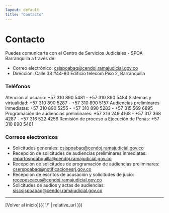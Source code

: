 ```yaml
---
layout: default
title: "Contacto"
---
```


# Contacto

Puedes comunicarte con el Centro de Servicios Judiciales - SPOA Barranquilla a través de:

- Correo electrónico: [csjspoabaq@cendoj.ramajudicial.gov.co](mailto:csjspoabaq@cendoj.ramajudicial.gov.co)
- Dirección: Calle 38 #44-80 Edificio telecom Piso 2, Barranquilla


### Teléfonos

 Atención al usuario: +57 310 890 5481 - +57 310 890 5484
 Sistemas y virtualidad: +57 310 890 5287 - +57 310 890 5157
 Audiencias preliminares inmediatas: +57 310 890 5255 - +57 310 890 5283 - +57 315 569 6895
 Programación de audiencias preliminares: +57 316 249 4168 - +57 317 368 4287 - +57 316 522 4256
 Remisión de proceso a Ejecución de Penas: +57 310 890 5461


### Correos electronicos

- Solicitudes generales: [csjspoabaq@cendoj.ramajudicial.gov.co](mailto:csjspoabaq@cendoj.ramajudicial.gov.co)
- Recepción de solicitudes de audiencias preliminares inmediatas: [repartospoabquilla@cendoj.ramajudicial.gov.co](mailto:repartospoabquilla@cendoj.ramajudicial.gov.co)
- Recepción de solicitudes de programación de audiencias preliminares: [cserspoabaq@notificacionesrj.gov.co](mailto:cserspoabaq@notificacionesrj.gov.co)
- Recepción de escritos de acusación y solicitudes de jucio: [recepescacus@cendoj.ramajudicial.gov.co](mailto:recepescacus@cendoj.ramajudicial.gov.co)
- Solicitudes de audios y actas de audiencias: [siscsjspoabaq@cendoj.ramajudicial.gov.co](mailto:siscsjspoabaq@cendoj.ramajudicial.gov.co)

---

[Volver al inicio]({{ '/' | relative_url }})